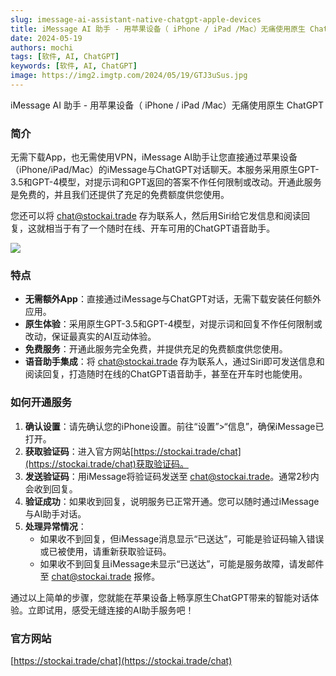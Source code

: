 ```yaml
---
slug: imessage-ai-assistant-native-chatgpt-apple-devices
title: iMessage AI 助手 - 用苹果设备（ iPhone / iPad /Mac）无痛使用原生 ChatGPT
date: 2024-05-19
authors: mochi
tags: [软件, AI, ChatGPT]
keywords: [软件, AI, ChatGPT]
image: https://img2.imgtp.com/2024/05/19/GTJ3uSus.jpg
---
```


iMessage AI 助手 - 用苹果设备（ iPhone / iPad /Mac）无痛使用原生 ChatGPT

<!-- truncate -->

### 简介

无需下载App，也无需使用VPN，iMessage AI助手让您直接通过苹果设备（iPhone/iPad/Mac）的iMessage与ChatGPT对话聊天。本服务采用原生GPT-3.5和GPT-4模型，对提示词和GPT返回的答案不作任何限制或改动。开通此服务是免费的，并且我们还提供了充足的免费额度供您使用。

您还可以将 [chat@stockai.trade](mailto:chat@stockai.trade) 存为联系人，然后用Siri给它发信息和阅读回复，这就相当于有了一个随时在线、开车可用的ChatGPT语音助手。

![](https://img2.imgtp.com/2024/05/19/9bXKzVIo.jpg)

### 特点

- **无需额外App**：直接通过iMessage与ChatGPT对话，无需下载安装任何额外应用。
- **原生体验**：采用原生GPT-3.5和GPT-4模型，对提示词和回复不作任何限制或改动，保证最真实的AI互动体验。
- **免费服务**：开通此服务完全免费，并提供充足的免费额度供您使用。
- **语音助手集成**：将 [chat@stockai.trade](mailto:chat@stockai.trade) 存为联系人，通过Siri即可发送信息和阅读回复，打造随时在线的ChatGPT语音助手，甚至在开车时也能使用。

### 如何开通服务

1. **确认设置**：请先确认您的iPhone设置。前往“设置”>“信息”，确保iMessage已打开。
2. **获取验证码**：进入官方网站[https://stockai.trade/chat](https://stockai.trade/chat)获取验证码。
3. **发送验证码**：用iMessage将验证码发送至 [chat@stockai.trade](mailto:chat@stockai.trade)。通常2秒内会收到回复。
4. **验证成功**：如果收到回复，说明服务已正常开通。您可以随时通过iMessage与AI助手对话。
5. **处理异常情况**：
   - 如果收不到回复，但iMessage消息显示“已送达”，可能是验证码输入错误或已被使用，请重新获取验证码。
   - 如果收不到回复且iMessage未显示“已送达”，可能是服务故障，请发邮件至 [chat@stockai.trade](mailto:chat@stockai.trade) 报修。

通过以上简单的步骤，您就能在苹果设备上畅享原生ChatGPT带来的智能对话体验。立即试用，感受无缝连接的AI助手服务吧！

### 官方网站

[https://stockai.trade/chat](https://stockai.trade/chat)
